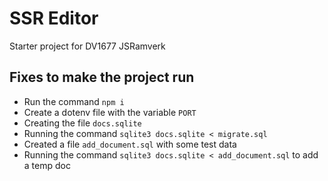 # SSR Editor

Starter project for DV1677 JSRamverk

## Fixes to make the project run

- Run the command `npm i`
- Create a dotenv file with the variable `PORT`
- Creating the file `docs.sqlite`
- Running the command `sqlite3 docs.sqlite < migrate.sql`
- Created a file `add_document.sql` with some test data
- Running the command `sqlite3 docs.sqlite < add_document.sql` to add a temp doc
